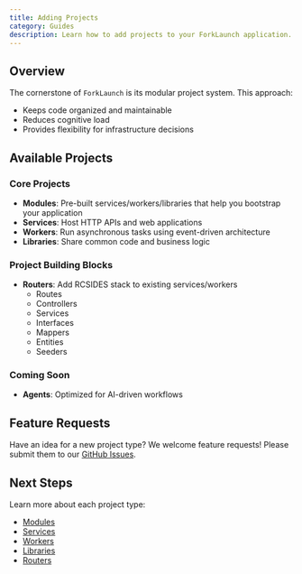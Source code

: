 ```yaml
---
title: Adding Projects
category: Guides
description: Learn how to add projects to your ForkLaunch application.
---
```


## Overview

The cornerstone of `ForkLaunch` is its modular project system. This approach:
- Keeps code organized and maintainable
- Reduces cognitive load
- Provides flexibility for infrastructure decisions

## Available Projects

### Core Projects
- **Modules**: Pre-built services/workers/libraries that help you bootstrap your application
- **Services**: Host HTTP APIs and web applications
- **Workers**: Run asynchronous tasks using event-driven architecture
- **Libraries**: Share common code and business logic

### Project Building Blocks
- **Routers**: Add RCSIDES stack to existing services/workers
  - Routes
  - Controllers
  - Services
  - Interfaces
  - Mappers
  - Entities
  - Seeders

### Coming Soon
- **Agents**: Optimized for AI-driven workflows

## Feature Requests

Have an idea for a new project type? We welcome feature requests! Please submit them to our [GitHub Issues](https://github.com/forklaunch/forklaunch-js/issues).

## Next Steps

Learn more about each project type:
- [Modules](/docs/adding-projects/modules.md)
- [Services](/docs/adding-projects/services.md)
- [Workers](/docs/adding-projects/workers.md)
- [Libraries](/docs/adding-projects/libraries.md)
- [Routers](/docs/adding-projects/routers.md)
